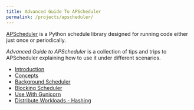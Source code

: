 ```yaml
---
title: Advanced Guide To APScheduler
permalink: /projects/apscheduler/
---
```


[APScheduler] is a Python schedule library designed for running code either just once or periodically.

*Advanced Guide to APScheduler* is a collection of tips and trips to APScheduler explaining how to use it under different scenarios.

* [Introduction](intro.html)
* [Concepts](concepts.html)
* [Background Scheduler](background.html)
* [Blocking Scheduler](blocking.html)
* [Use With Gunicorn](gunicorn.html)
* [Distribute Workloads - Hashing](hashing.html)

[APScheduler]: https://apscheduler.readthedocs.io/en/stable/index.html
